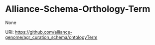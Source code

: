 # Alliance-Schema-Orthology-Term

None

URI: https://github.com/alliance-genome/agr_curation_schema/ontologyTerm

